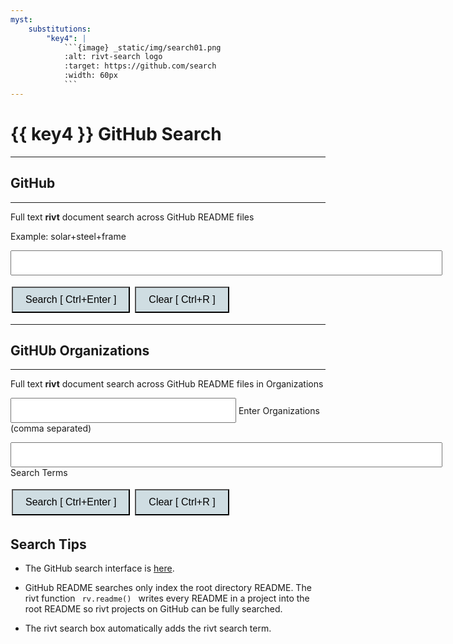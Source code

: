 ```yaml
---
myst:
    substitutions:
        "key4": |
            ```{image} _static/img/search01.png
            :alt: rivt-search logo
            :target: https://github.com/search
            :width: 60px
            ```
---
```


# {{ key4 }} **GitHub Search** 

<head>
<style>
.button {
  background-color: #cfdde2; 
  border: 3 px solid black;
  color: black;
  padding: 10px 20px;
  text-align: center;
  text-decoration: none;
  display: inline-block;
  font-size: 16px;
  margin: 4px 2px;
  cursor: pointer;
}
</style>

<script> function searchRivt(){var strng2 = document.getElementById("terms").value;URL = `https://github.com/search?q=rivt+${strng2}+in%3Areadme`;window.open(URL,'_self')};document.addEventListener("keydown", function(e) {if ((e.keyCode == 10 || e.keyCode == 13) && e.ctrlKey){document.getElementById("searchBtn").click();}});
</script>

<script> function searchOrg(){var strng2 = document.getElementById("terms").value;URL = `https://github.com/search?q=rivt+${strng2}+in%3Areadme`;window.open(URL,'_self')};document.addEventListener("keydown", function(e) {if ((e.keyCode == 10 || e.keyCode == 13) && e.ctrlKey){document.getElementById("searchBtn").click();}});
</script>

<script> function clearRivt(){document.getElementById("terms").value="";document.addEventListener("keydown", function(e) {if ((e.keyCode == 10 || e.keyCode == 82) && e.ctrlKey){document.getElementById("clearBtn").click();}})};
</script>

</head>

<hr>

## GitHub
<hr>

Full text **rivt** document search across GitHub README files

Example: solar+steel+frame

<input type="text" id="terms" name="terms" size=60 style="height:40px;font-size:14pt; font-weight: normal"><br>

<button class="button" id="searchBtn" onclick="searchRivt()">Search [ Ctrl+Enter ]</button>
<button class="button" id="clearBtn" onclick="clearRivt()">Clear [ Ctrl+R ]</button>
<hr>

## GitHUb Organizations
<hr>

Full text **rivt** document search across GitHub README files in Organizations

<input type="text" id="terms" name="terms" size=30 style="height:40px;font-size:14pt; font-weight: normal"> Enter Organizations (comma separated)<br>


<input type="text" id="terms" name="terms" size=60 style="height:40px;font-size:14pt; font-weight: normal"> Search Terms<br>

<button class="button" id="searchBtn" onclick="searchOrg()">Search [ Ctrl+Enter ]</button>
<button class="button" id="clearBtn" onclick="clearRivt()">Clear [ Ctrl+R ]</button>

## Search Tips

- The GitHub search interface is [here](https://github.com/search).

- GitHub README searches only index the root directory README. The rivt function <code> rv.readme() </code> writes every README in a project into the root README so rivt projects on GitHub can be fully searched.

- The rivt search box automatically adds the rivt search term.